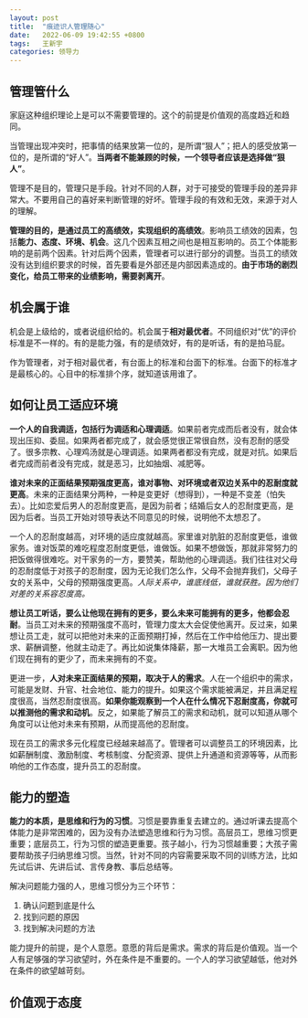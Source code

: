```yaml
---
layout: post
title:  "痕迹识人管理随心"
date:   2022-06-09 19:42:55 +0800
tags:   王新宇
categories: 领导力
---
```


## 管理管什么

家庭这种组织理论上是可以不需要管理的。这个的前提是价值观的高度趋近和趋同。

当管理出现冲突时，把事情的结果放第一位的，是所谓“狠人”；把人的感受放第一位的，是所谓的“好人”。**当两者不能兼顾的时候，一个领导者应该是选择做“狠人”**。

管理不是目的，管理只是手段。针对不同的人群，对于可接受的管理手段的差异非常大。不要用自己的喜好来判断管理的好坏。管理手段的有效和无效，来源于对人的理解。

**管理的目的，是通过员工的高绩效，实现组织的高绩效**。影响员工绩效的因素，包括**能力、态度、环境、机会**。这几个因素互相之间也是相互影响的。员工个体能影响的是前两个因素。针对后两个因素，管理者可以进行部分的调整。当员工的绩效没有达到组织要求的时候，首先要看是外部还是内部因素造成的。**由于市场的剧烈变化，给员工带来的业绩影响，需要剥离开**。

## 机会属于谁

机会是上级给的，或者说组织给的。机会属于**相对最优者**。不同组织对“优”的评价标准是不一样的。有的是能力强，有的是绩效好，有的是听话，有的是拍马屁。

作为管理者，对于相对最优者，有台面上的标准和台面下的标准。台面下的标准才是最核心的。心目中的标准排个序，就知道该用谁了。

## 如何让员工适应环境

**一个人的自我调适，包括行为调适和心理调适**。如果前者完成而后者没有，就会体现出压抑、委屈。如果两者都完成了，就会感觉很正常很自然，没有忍耐的感受了。很多宗教、心理鸡汤就是心理调适。如果两者都没有完成，就是对抗。如果后者完成而前者没有完成，就是恶习，比如抽烟、减肥等。

**谁对未来的正面结果预期强度更高，谁对事物、对环境或者双边关系中的忍耐度就更高**。未来的正面结果分两种，一种是变更好（想得到），一种是不变差（怕失去）。比如恋爱后男人的忍耐度更高，是因为前者；结婚后女人的忍耐度更高，是因为后者。当员工开始对领导表达不同意见的时候，说明他不太想忍了。

一个人的忍耐度越高，对环境的适应度就越高。家里谁对肮脏的忍耐度更低，谁做家务。谁对饭菜的难吃程度忍耐度更低，谁做饭。如果不想做饭，那就非常努力的把饭做得很难吃。对干家务的一方，要赞美，帮助他的心理调适。我们往往对父母的忍耐度低于对孩子的忍耐度，因为无论我们怎么作，父母不会抛弃我们，父母子女的关系中，父母的预期强度更高。*人际关系中，谁底线低，谁就获胜。因为他们对差的关系容忍度高。*

**想让员工听话，要么让他现在拥有的更多，要么未来可能拥有的更多，他都会忍耐**。当员工对未来的预期强度不高时，管理力度太大会促使他离开。反过来，如果想让员工走，就可以把他对未来的正面预期打掉，然后在工作中给他压力、提出要求、薪酬调整，他就主动走了。再比如说集体降薪，那一大堆员工会离职。因为他们现在拥有的更少了，而未来拥有的不变。

更进一步，**人对未来正面结果的预期，取决于人的需求**。人在一个组织中的需求，可能是发财、升官、社会地位、能力的提升。如果这个需求能被满足，并且满足程度很高，当然忍耐度很高。**如果你能观察到一个人在什么情况下忍耐度高，你就可以推测他的需求和动机**。反之，如果能了解员工的需求和动机，就可以知道从哪个角度可以让他对未来有预期，从而提高他的忍耐度。

现在员工的需求多元化程度已经越来越高了。管理者可以调整员工的环境因素，比如薪酬制度、激励制度、考核制度、分配资源、提供上升通道和资源等等，从而影响他的工作态度，提升员工的忍耐度。

## 能力的塑造

**能力的本质，是思维和行为的习惯**。习惯是要靠重复去建立的。通过听课去提高个体能力是非常困难的，因为没有办法塑造思维和行为习惯。高层员工，思维习惯更重要；底层员工，行为习惯的塑造更重要。孩子越小，行为习惯越重要；大孩子需要帮助孩子归纳思维习惯。当然，针对不同的内容需要采取不同的训练方法，比如先试后讲、先讲后试、言传身教、事后总结等。

解决问题能力强的人，思维习惯分为三个环节：

1. 确认问题到底是什么
2. 找到问题的原因
3. 找到解决问题的方法

能力提升的前提，是个人意愿。意愿的背后是需求。需求的背后是价值观。当一个人有足够强的学习欲望时，外在条件是不重要的。一个人的学习欲望越低，他对外在条件的欲望越苛刻。

## 价值观于态度


## 
